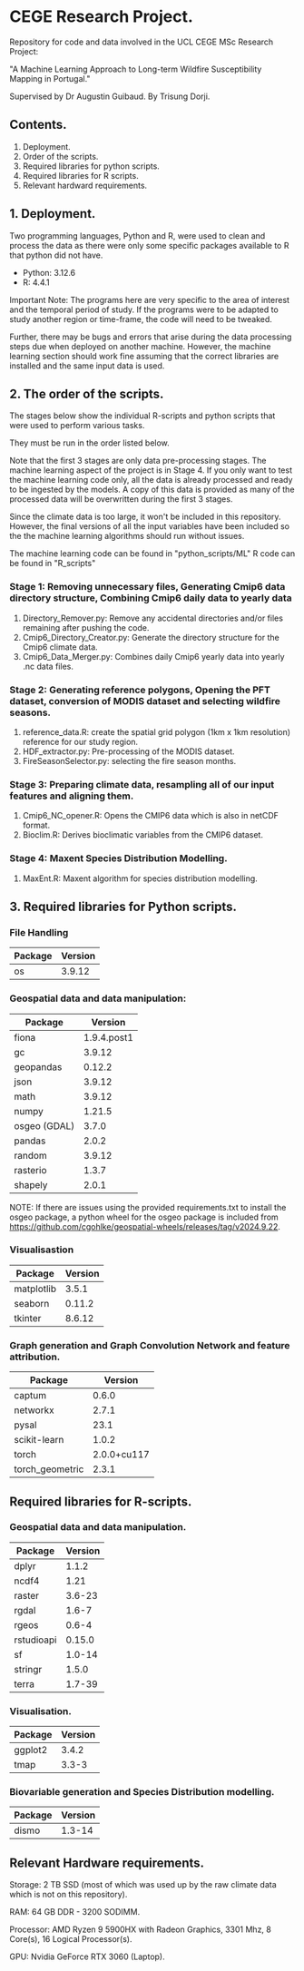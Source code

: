# CEGE Research Project.

Repository for code and data involved in the UCL CEGE MSc Research Project:

"A Machine Learning Approach to Long-term Wildfire Susceptibility Mapping in Portugal."

Supervised by Dr Augustin Guibaud.
By Trisung Dorji.

## Contents.

1. Deployment.
2. Order of the scripts.
3. Required libraries for python scripts.
4. Required libraries for R scripts.
5. Relevant hardward requirements.

## 1. Deployment.

Two programming languages, Python and R, were used to clean and process the data as there were only some specific packages available to R that python did not have. 

* Python: 3.12.6
* R: 4.4.1
 
Important Note: 
The programs here are very specific to the area of interest and the temporal period of study.
If the programs were to be adapted to study another region or time-frame,  the code will need to be tweaked. 

Further, there may be bugs and  errors that arise during the data processing steps due when deployed on another machine. However, the machine learning section should work fine assuming that the correct libraries are installed and the same input data is used. 

## 2. The order of the scripts.

The stages below show the individual R-scripts and python scripts that were used to perform various tasks.

They must be run in the order listed below.

Note that the first 3 stages are only data pre-processing stages. The machine learning aspect of the project is in Stage 4. If you only want to test the machine learning code only, all the data is already processed and ready to be ingested by the models. A copy of this data is provided as many of the processed data will be overwritten during the first 3 stages. 

Since the climate data is too large, it won't be included in this repository. However, the final versions of all the input variables have been included so the the machine learning algorithms should run without issues.

The machine learning code can be found in "python_scripts/ML"
R code can be found in "R_scripts"

### Stage 1: Removing unnecessary files, Generating Cmip6 data directory structure, Combining Cmip6 daily data to yearly data 
1. Directory_Remover.py: Remove any accidental directories and/or files remaining after pushing the code. 
2. Cmip6_Directory_Creator.py: Generate the directory structure for the Cmip6 climate data. 
3. Cmip6_Data_Merger.py: Combines daily Cmip6 yearly data into yearly .nc data files. 

### Stage 2: Generating reference polygons, Opening the PFT dataset, conversion of MODIS dataset and selecting wildfire seasons.

1. reference_data.R: create the spatial grid polygon (1km x 1km resolution) reference for our study region.
2. HDF_extractor.py: Pre-processing of the MODIS dataset.
3. FireSeasonSelector.py: selecting the fire season months.

### Stage 3: Preparing climate data, resampling all of our input features and aligning them.

1. Cmip6_NC_opener.R: Opens the CMIP6 data which is also in netCDF format.
2. Bioclim.R: Derives bioclimatic variables from the CMIP6 dataset.

### Stage 4: Maxent Species Distribution Modelling.

1. MaxEnt.R: Maxent algorithm for species distribution modelling.


## 3. Required libraries for Python scripts.

### File Handling 
| Package | Version | 
| -------- | -------------------------- |
|os| 3.9.12 |

### Geospatial data and data manipulation:

| Package | Version | 
| -------- | -------------------------- |
|fiona| 1.9.4.post1 |
|gc| 3.9.12 |
|geopandas| 0.12.2 |
|json| 3.9.12 |
|math| 3.9.12 |
|numpy| 1.21.5 |
|osgeo (GDAL) | 3.7.0 |
|pandas| 2.0.2 |
|random | 3.9.12 |
|rasterio| 1.3.7 |
|shapely| 2.0.1 |

NOTE: If there are issues using the provided requirements.txt to install the osgeo package, a python wheel for the osgeo package is included from https://github.com/cgohlke/geospatial-wheels/releases/tag/v2024.9.22.  

### Visualisastion

| Package | Version | 
| -------- | -------------------------- |
|matplotlib | 3.5.1 |
|seaborn | 0.11.2 |
|tkinter | 8.6.12 |

### Graph generation and Graph Convolution Network and feature attribution.

| Package | Version | 
| -------- | -------------------------- |
|captum | 0.6.0 |
|networkx | 2.7.1 |
|pysal | 23.1 |
|scikit-learn | 1.0.2 |
|torch | 2.0.0+cu117 |
|torch_geometric | 2.3.1 |


## Required libraries for R-scripts.

### Geospatial data and data manipulation.

| Package | Version | 
| -------- | -------------------------- |
|dplyr| 1.1.2 |
|ncdf4| 1.21 |
|raster| 3.6-23 |
|rgdal| 1.6-7 |
|rgeos| 0.6-4 |
|rstudioapi| 0.15.0 |
|sf| 1.0-14 |
|stringr| 1.5.0 |
|terra| 1.7-39 |


### Visualisation. 
| Package | Version | 
| -------- | -------------------------- |
|ggplot2| 3.4.2 |
|tmap| 3.3-3 |


### Biovariable generation and Species Distribution modelling.

| Package | Version | 
| -------- | -------------------------- |
|dismo| 1.3-14 |


## Relevant Hardware requirements.

Storage: 2 TB SSD (most of which was used up by the raw climate data which is not on this repository).

RAM: 64 GB DDR - 3200 SODIMM.

Processor: AMD Ryzen 9 5900HX with Radeon Graphics, 3301 Mhz, 8 Core(s), 16 Logical Processor(s).

GPU: Nvidia GeForce RTX 3060 (Laptop).















